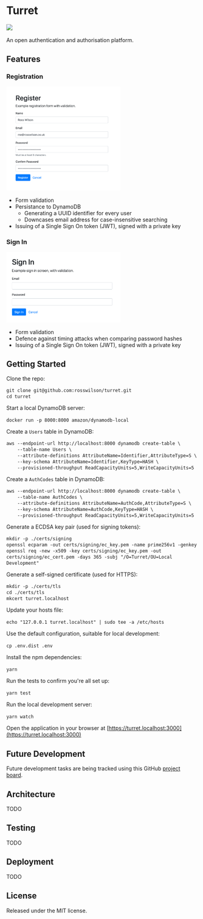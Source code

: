 # Turret

[![](https://github.com/rosswilson/turret/workflows/Node.js/badge.svg)](https://github.com/rosswilson/turret/actions)

An open authentication and authorisation platform.

## Features

### Registration

<a href="./docs/screenshots/register.png">
  <img src="./docs/screenshots/register.png" alt="registration form with name, email, password, and password repeat fields" width="300">
</a>

- Form validation
- Persistance to DynamoDB
  - Generating a UUID identifier for every user
  - Downcases email address for case-insensitive searching
- Issuing of a Single Sign On token (JWT), signed with a private key

### Sign In

<a href="./docs/screenshots/sign-in.png">
  <img src="./docs/screenshots/sign-in.png" alt="sign-in form with email and password fields" width="300">
</a>

- Form validation
- Defence against timing attacks when comparing password hashes
- Issuing of a Single Sign On token (JWT), signed with a private key

## Getting Started

Clone the repo:

```
git clone git@github.com:rosswilson/turret.git
cd turret
```

Start a local DynamoDB server:

`docker run -p 8000:8000 amazon/dynamodb-local`

Create a `Users` table in DynamoDB:

```
aws --endpoint-url http://localhost:8000 dynamodb create-table \
    --table-name Users \
    --attribute-definitions AttributeName=Identifier,AttributeType=S \
    --key-schema AttributeName=Identifier,KeyType=HASH \
    --provisioned-throughput ReadCapacityUnits=5,WriteCapacityUnits=5
```

Create a `AuthCodes` table in DynamoDB:

```
aws --endpoint-url http://localhost:8000 dynamodb create-table \
    --table-name AuthCodes \
    --attribute-definitions AttributeName=AuthCode,AttributeType=S \
    --key-schema AttributeName=AuthCode,KeyType=HASH \
    --provisioned-throughput ReadCapacityUnits=5,WriteCapacityUnits=5
```

Generate a ECDSA key pair (used for signing tokens):

```
mkdir -p ./certs/signing
openssl ecparam -out certs/signing/ec_key.pem -name prime256v1 -genkey
openssl req -new -x509 -key certs/signing/ec_key.pem -out certs/signing/ec_cert.pem -days 365 -subj "/O=Turret/OU=Local Development"
```

Generate a self-signed certificate (used for HTTPS):

```
mkdir -p ./certs/tls
cd ./certs/tls
mkcert turret.localhost
```

Update your hosts file:

`echo "127.0.0.1 turret.localhost" | sudo tee -a /etc/hosts`

Use the default configuration, suitable for local development:

`cp .env.dist .env`

Install the npm dependencies:

`yarn`

Run the tests to confirm you're all set up:

`yarn test`

Run the local development server:

`yarn watch`

Open the application in your browser at [https://turret.localhost:3000](https://turret.localhost:3000)

## Future Development

Future development tasks are being tracked using this GitHub [project board](https://github.com/rosswilson/turret/projects/1).

## Architecture

TODO

## Testing

TODO

## Deployment

TODO

## License

Released under the MIT license.
